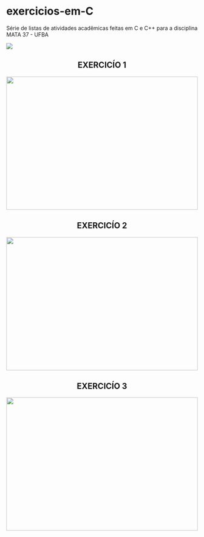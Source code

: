 # exercicios-em-C
Série de listas de atividades acadêmicas feitas em C e C++ para a disciplina MATA 37 - UFBA

<img src="https://img.shields.io/static/v1?label=LINGUAGE&message=C/CPP&color=23d160&style=for-the-badge&logo=ghost"/>

<H2 align="center"> EXERCICÍO 1 </H2>
<img src="https://github.com/SidSan97/exercicios-em-C/blob/main/Quest%C3%B5es/exercicio%201.png" width="100%" height="350px">

<H2 align="center"> EXERCICÍO 2 </H2>
<img src="https://github.com/SidSan97/exercicios-em-C/blob/main/Quest%C3%B5es/exercicio%202.png" width="100%" height="350px">

<H2 align="center"> EXERCICÍO 3 </H2>
<img src="https://github.com/SidSan97/exercicios-em-C/blob/main/Quest%C3%B5es/exercicio%203.png" width="100%" height="350px">

